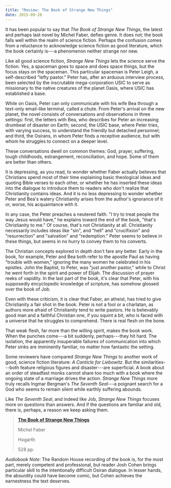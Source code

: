 ```yaml
---
title: "Review: The Book of Strange New Things"
date: 2015-09-28
---
```


It has been popular to say that *The Book of Strange New Things*, the latest and perhaps last novel by Michel Faber, defies genre. It does not; the book falls well within the realm of science fiction. Perhaps the confusion comes from a reluctance to acknowledge science fiction as good literature, which the book certainly is---a phenomenon neither strange nor new.

Like all good science fiction, *Strange New Things* lets the science serve the fiction. Yes, a spaceman goes to space and does space things, but the focus stays on the spaceman. This particular spaceman is Peter Leigh, a self-described "lefty pastor." Peter has, after an arduous interview process, been selected by the inscrutable mega-corporation USIC to serve as missionary to the native creatures of the planet Oasis, where USIC has established a base.

While on Oasis, Peter can only communicate with his wife Bea through a text-only email-like terminal, called a chute. From Peter's arrival on the new planet, the novel consists of conversations and observations in three settings: first, the letters with Bea, who describes for Peter an increasing drumbeat of disaster on Earth; second, the USIC base, where Peter tries, with varying success, to understand the friendly but detached personnel; and third, the Osirans, in whom Peter finds a receptive audience, but with whom he struggles to connect on a deeper level. 

These conversations dwell on common themes: God, prayer, suffering, tough childhoods, estrangement, reconciliation, and hope. Some of them are better than others.

It is depressing, as you read, to wonder whether Faber actually believes that Christians spend most of their time explaining basic theological ideas and quoting Bible verses to each other, or whether he has inserted these ideas into the dialogue to introduce them to readers who don't realize that Christianity contains ideas. And it is no less depressing to wonder whether Peter and Bea's watery Christianity arises from the author's ignorance of it or, worse, his acquaintance with it.

In any case, the Peter preaches a neutered faith. "I try to treat people the way Jesus would have," he explains toward the end of the book, "that's Christianity to me." Of course, that's not Christianity at all. Christianity necessarily includes ideas like "sin", and "hell" and "crucifixion" and "resurrection" and "salvation" and "redemption." Peter seems to believe in these things, but seems in no hurry to convey them to his converts.

The Christian concepts explored in depth don't fare any better. Early in the book, for example, Peter and Bea both refer to the apostle Paul as having "trouble with women," ignoring the many women he celebrated in his epistles. John the Baptist, to Peter, was "just another pastor," while to Christ he went forth in the spirit and power of Elijah. The discussion of prayer reeks of vapidity. In the last part of the book, it's clear that Peter, with his supposedly encyclopedic knowledge of scripture, has somehow glossed over the book of Job.

Even with these criticism, it is clear that Faber, an atheist, has tried to give Christianity a fair shot in the book. Peter is not a fool or a charlatan, as authors more afraid of Christianity tend to write pastors. He is believably good man and a faithful Christian one, if you squint a bit, who is faced with a universe that he struggles to comprehend. There is real flesh on the bone.

That weak flesh, far more than the willing spirit, makes the book work. When the punches come---a bit suddenly, perhaps---they hit hard. The isolation, the apparently insuperable failures of communication into which Peter sinks are imminently familiar, no matter how fantastic the setting.

Some reviewers have compared *Strange New Things* to another work of good, science fiction literature: *A Canticle for Liebowitz*. But the similarities---both feature religious figures and disaster---are superficial. A book about an order of steadfast monks cannot share too much with a book where the ongoing state of a marriage drives the action. *Strange New Things* more truly recalls Ingmar Bergman's *The Seventh Seal*---a poignant search for a God who seems to remain silent while earthly suffering abounds.

Like *The Seventh Seal*, and indeed like Job, *Strange New Things* focuses more on questions than answers. And if the questions are familiar and old, there is, perhaps, a reason we keep asking them.


>[**The Book of Strange New Things**][amazon]
>
>Michel Faber
>
>Hogarth
>
>528 pp.

*Audiobook Note*: The Random House recording of the book is, for the most part, merely competent and professional, but reader Josh Cohen brings particular skill to the intentionally difficult Osiran dialogue. In lesser hands, the absurdity could have become comic, but Cohen achieves the earnestness the text deserves.


[amazon]: http://www.amazon.com/Book-Strange-New-Things-Novel/dp/0553418866/
